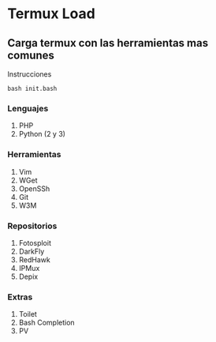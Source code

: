 # Termux Load
## Carga termux con las herramientas mas comunes

Instrucciones

```
bash init.bash
```

### Lenguajes
1. PHP
2. Python (2 y 3)

### Herramientas
1. Vim
2. WGet
3. OpenSSh
4. Git
5. W3M

### Repositorios
1. Fotosploit
2. DarkFly
3. RedHawk
4. IPMux
5. Depix

### Extras 
1. Toilet
2. Bash Completion
3. PV
